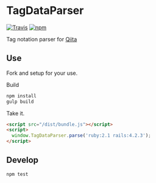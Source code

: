 # TagDataParser

[![Travis](https://img.shields.io/travis/increments/tag-data-parser.svg?style=flat-square)](https://travis-ci.org/increments/tag-data-parser)
[![npm](https://img.shields.io/npm/v/tag-data-parser.svg?style=flat-square)](https://www.npmjs.com/package/tag-data-parser)

Tag notation parser for [Qiita](http://qiita.com)

## Use

Fork and setup for your use.

Build

```bash
npm install
gulp build
```

Take it.

```html
<script src="/dist/bundle.js"></script>
<script>
  window.TagDataParser.parse('ruby:2.1 rails:4.2.3');
</script>
```

## Develop

```bash
npm test
```
